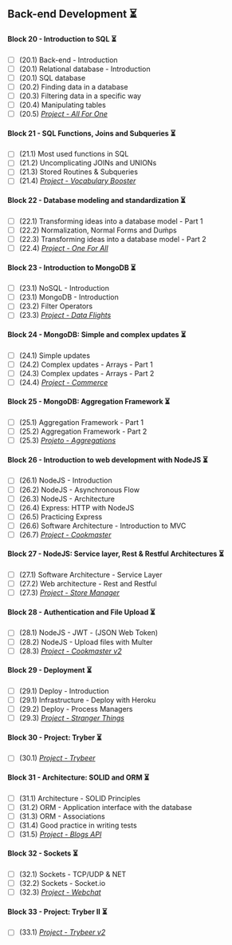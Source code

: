 ## Back-end Development :hourglass_flowing_sand:

#### Block 20 - Introduction to SQL	:hourglass_flowing_sand:
- [ ] (20.1) Back-end - Introduction
- [ ] (20.1) Relational database - Introduction
- [ ] (20.1) SQL database
- [ ] (20.2) Finding data in a database
- [ ] (20.3) Filtering data in a specific way
- [ ] (20.4) Manipulating tables
- [ ] (20.5) _[Project - All For One]()_

#### Block 21 - SQL Functions, Joins and Subqueries	:hourglass_flowing_sand:
- [ ] (21.1) Most used functions in SQL
- [ ] (21.2) Uncomplicating JOINs and UNIONs
- [ ] (21.3) Stored Routines & Subqueries
- [ ] (21.4) _[Project - Vocabulary Booster]()_

#### Block 22 - Database modeling and standardization	:hourglass_flowing_sand:
- [ ] (22.1) Transforming ideas into a database model - Part 1
- [ ] (22.2) Normalization, Normal Forms and Duḿps
- [ ] (22.3) Transforming ideas into a database model - Part 2
- [ ] (22.4) _[Project - One For All]()_

#### Block 23 - Introduction to MongoDB	:hourglass_flowing_sand:
- [ ] (23.1) NoSQL - Introduction
- [ ] (23.1) MongoDB - Introduction
- [ ] (23.2) Filter Operators
- [ ] (23.3) _[Project - Data Flights]()_

#### Block 24 - MongoDB: Simple and complex updates :hourglass_flowing_sand:
- [ ] (24.1) Simple updates
- [ ] (24.2) Complex updates - Arrays - Part 1
- [ ] (24.3) Complex updates - Arrays - Part 2
- [ ] (24.4) _[Project - Commerce]()_

#### Block 25 - MongoDB: Aggregation Framework :hourglass_flowing_sand:
- [ ] (25.1) Aggregation Framework - Part 1
- [ ] (25.2) Aggregation Framework - Part 2
- [ ] (25.3) _[Projeto - Aggregations]()_

#### Block 26 - Introduction to web development with NodeJS :hourglass_flowing_sand:
- [ ] (26.1) NodeJS - Introduction
- [ ] (26.2) NodeJS - Asynchronous Flow
- [ ] (26.3) NodeJS - Architecture
- [ ] (26.4) Express: HTTP with NodeJS
- [ ] (26.5) Practicing Express
- [ ] (26.6) Software Architecture - Introduction to MVC
- [ ] (26.7) _[Project - Cookmaster]()_

#### Block 27 - NodeJS: Service layer, Rest & Restful Architectures :hourglass_flowing_sand:
- [ ] (27.1) Software Architecture - Service Layer
- [ ] (27.2) Web architecture - Rest and Restful
- [ ] (27.3) _[Project - Store Manager]()_

#### Block 28 - Authentication and File Upload	:hourglass_flowing_sand:
- [ ] (28.1) NodeJS - JWT - (JSON Web Token)
- [ ] (28.2) NodeJS - Upload files with Multer
- [ ] (28.3) _[Project - Cookmaster v2]()_

#### Block 29 - Deployment :hourglass_flowing_sand:
- [ ] (29.1) Deploy - Introduction
- [ ] (29.1) Infrastructure - Deploy with Heroku
- [ ] (29.2) Deploy - Process Managers
- [ ] (29.3) _[Project - Stranger Things]()_

#### Block 30 - Project: Tryber :hourglass_flowing_sand:
- [ ] (30.1) _[Project - Trybeer]()_

#### Block 31 - Architecture: SOLID and ORM :hourglass_flowing_sand:
- [ ] (31.1) Architecture - SOLID Principles
- [ ] (31.2) ORM - Application interface with the database
- [ ] (31.3) ORM - Associations
- [ ] (31.4) Good practice in writing tests
- [ ] (31.5) _[Project - Blogs API]()_

#### Block 32 - Sockets :hourglass_flowing_sand:
- [ ] (32.1) Sockets - TCP/UDP & NET
- [ ] (32.2) Sockets - Socket.io
- [ ] (32.3) _[Project - Webchat]()_

#### Block 33 - Project: Tryber II	:hourglass_flowing_sand:
- [ ] (33.1) _[Project - Trybeer v2]()_
